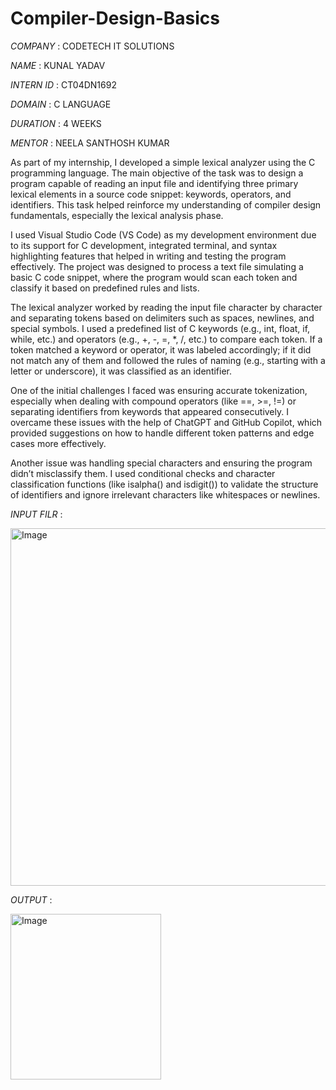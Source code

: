 # Compiler-Design-Basics

*COMPANY* : CODETECH IT SOLUTIONS

*NAME* : KUNAL YADAV

*INTERN ID* : CT04DN1692

*DOMAIN* : C LANGUAGE

*DURATION* : 4 WEEKS

*MENTOR* : NEELA SANTHOSH KUMAR

As part of my internship, I developed a simple lexical analyzer using the C programming language. The main objective of the task was to design a program capable of reading an input file and identifying three primary lexical elements in a source code snippet: keywords, operators, and identifiers. This task helped reinforce my understanding of compiler design fundamentals, especially the lexical analysis phase.

I used Visual Studio Code (VS Code) as my development environment due to its support for C development, integrated terminal, and syntax highlighting features that helped in writing and testing the program effectively. The project was designed to process a text file simulating a basic C code snippet, where the program would scan each token and classify it based on predefined rules and lists.

The lexical analyzer worked by reading the input file character by character and separating tokens based on delimiters such as spaces, newlines, and special symbols. I used a predefined list of C keywords (e.g., int, float, if, while, etc.) and operators (e.g., +, -, =, *, /, etc.) to compare each token. If a token matched a keyword or operator, it was labeled accordingly; if it did not match any of them and followed the rules of naming (e.g., starting with a letter or underscore), it was classified as an identifier.

One of the initial challenges I faced was ensuring accurate tokenization, especially when dealing with compound operators (like ==, >=, !=) or separating identifiers from keywords that appeared consecutively. I overcame these issues with the help of ChatGPT and GitHub Copilot, which provided suggestions on how to handle different token patterns and edge cases more effectively.

Another issue was handling special characters and ensuring the program didn’t misclassify them. I used conditional checks and character classification functions (like isalpha() and isdigit()) to validate the structure of identifiers and ignore irrelevant characters like whitespaces or newlines.

*INPUT FILR* :

<img width="1339" height="572" alt="Image" src="https://github.com/user-attachments/assets/b00493bb-a4e7-4d83-bad7-fad5034c67b1" />

*OUTPUT* :

<img width="241" height="265" alt="Image" src="https://github.com/user-attachments/assets/ab971f90-c840-4d69-a6ab-f6ff8792f218" />
